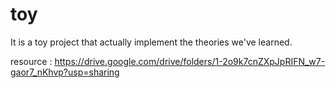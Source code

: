 # toy
It is a toy project that actually implement the theories we've learned.
<p>resource : <A href="https://drive.google.com/drive/folders/1-2o9k7cnZXpJpRIFN_w7-gaor7_nKhvp?usp=sharing">
https://drive.google.com/drive/folders/1-2o9k7cnZXpJpRIFN_w7-gaor7_nKhvp?usp=sharing </A></p>
